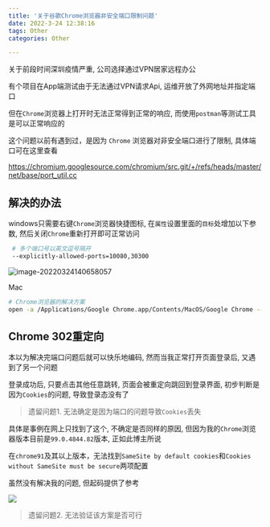 ```yaml
---
title: '关于谷歌Chrome浏览器非安全端口限制问题'
date: 2022-3-24 12:38:16
tags: Other
categories: Other

---
```




关于前段时间深圳疫情严重, 公司选择通过VPN居家远程办公

有个项目在App端测试由于无法通过VPN请求Api, 运维开放了外网地址并指定端口

<!--more-->

但在`Chrome`浏览器上打开时无法正常得到正常的响应, 而使用`postman`等测试工具是可以正常响应的



这个问题以前有遇到过，是因为 `Chrome` 浏览器对非安全端口进行了限制, 具体端口可在这里查看

https://chromium.googlesource.com/chromium/src.git/+/refs/heads/master/net/base/port_util.cc



## 解决的办法

windows只需要右键`Chrome`浏览器快捷图标, 在`属性`设置里面的`目标`处增加以下参数,  然后关闭`Chrome`重新打开即可正常访问

```bash
 # 多个端口号以英文逗号隔开
 --explicitly-allowed-ports=10080,30300
```



![image-20220324140658057](https://aexphoto-1251755124.file.myqcloud.com/img/2022/03/69ffe943a57fbc38de7c4e6b52f30fec.png)





Mac

```bash
# Chrome浏览器的解决方案
open -a /Applications/Google Chrome.app/Contents/MacOS/Google Chrome --explicitly-allowed-ports=6666,8888
```



## Chrome 302重定向

本以为解决完端口问题后就可以快乐地编码, 然而当我正常打开页面登录后, 又遇到了另一个问题

登录成功后, 只要点击其他任意跳转, 页面会被重定向跳回到登录界面, 初步判断是因为`Cookies`的问题, 导致登录态没有了

>   遗留问题1. 无法确定是因为端口的问题导致`Cookies`丢失



具体是事例在网上只找到了这个, 不确定是否同样的原因, 但因为我的`Chrome`浏览器版本目前是`99.0.4844.82`版本, 正如此博主所说

在`chrome91`及其以上版本，无法找到`SameSite by default cookies`和`Cookies without SameSite must be secure`两项配置

虽然没有解决我的问题, 但起码提供了参考

![](https://aexphoto-1251755124.file.myqcloud.com/img/2022/03/2067d66b7b939b94f21ae22acabc8668.png)



>   遗留问题2. 无法验证该方案是否可行
